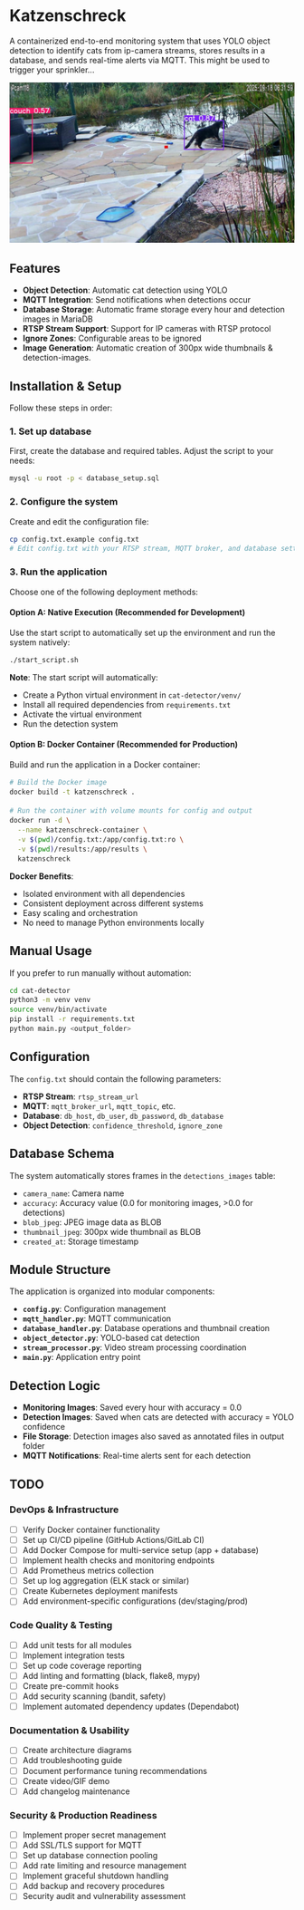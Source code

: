 # Katzenschreck

A containerized end-to-end monitoring system that uses YOLO object detection to identify cats from ip-camera streams, stores results in a database, and sends real-time alerts via MQTT. This might be used to trigger your sprinkler...

![Katzenschreck Detection Example](photos/PHOTO-2025-09-24-11-28-54.jpg)

## Features

- **Object Detection**: Automatic cat detection using YOLO
- **MQTT Integration**: Send notifications when detections occur
- **Database Storage**: Automatic frame storage every hour and detection images in MariaDB
- **RTSP Stream Support**: Support for IP cameras with RTSP protocol
- **Ignore Zones**: Configurable areas to be ignored
- **Image Generation**: Automatic creation of 300px wide thumbnails & detection-images.

## Installation & Setup

Follow these steps in order:

### 1. Set up database
First, create the database and required tables. Adjust the script to your needs:
```bash
mysql -u root -p < database_setup.sql
```

### 2. Configure the system
Create and edit the configuration file:
```bash
cp config.txt.example config.txt
# Edit config.txt with your RTSP stream, MQTT broker, and database settings
```

### 3. Run the application

Choose one of the following deployment methods:

#### Option A: Native Execution (Recommended for Development)
Use the start script to automatically set up the environment and run the system natively:
```bash
./start_script.sh
```

**Note**: The start script will automatically:
- Create a Python virtual environment in `cat-detector/venv/`
- Install all required dependencies from `requirements.txt`
- Activate the virtual environment
- Run the detection system

#### Option B: Docker Container (Recommended for Production)
Build and run the application in a Docker container:

```bash
# Build the Docker image
docker build -t katzenschreck .

# Run the container with volume mounts for config and output
docker run -d \
  --name katzenschreck-container \
  -v $(pwd)/config.txt:/app/config.txt:ro \
  -v $(pwd)/results:/app/results \
  katzenschreck
```

**Docker Benefits**:
- Isolated environment with all dependencies
- Consistent deployment across different systems
- Easy scaling and orchestration
- No need to manage Python environments locally

## Manual Usage

If you prefer to run manually without automation:

```bash
cd cat-detector
python3 -m venv venv
source venv/bin/activate
pip install -r requirements.txt
python main.py <output_folder>
```

## Configuration

The `config.txt` should contain the following parameters:

- **RTSP Stream**: `rtsp_stream_url`
- **MQTT**: `mqtt_broker_url`, `mqtt_topic`, etc.
- **Database**: `db_host`, `db_user`, `db_password`, `db_database`
- **Object Detection**: `confidence_threshold`, `ignore_zone`

## Database Schema

The system automatically stores frames in the `detections_images` table:
- `camera_name`: Camera name
- `accuracy`: Accuracy value (0.0 for monitoring images, >0.0 for detections)
- `blob_jpeg`: JPEG image data as BLOB
- `thumbnail_jpeg`: 300px wide thumbnail as BLOB
- `created_at`: Storage timestamp

## Module Structure

The application is organized into modular components:

- **`config.py`**: Configuration management
- **`mqtt_handler.py`**: MQTT communication
- **`database_handler.py`**: Database operations and thumbnail creation
- **`object_detector.py`**: YOLO-based cat detection
- **`stream_processor.py`**: Video stream processing coordination
- **`main.py`**: Application entry point

## Detection Logic

- **Monitoring Images**: Saved every hour with accuracy = 0.0
- **Detection Images**: Saved when cats are detected with accuracy = YOLO confidence
- **File Storage**: Detection images also saved as annotated files in output folder
- **MQTT Notifications**: Real-time alerts sent for each detection

## TODO

### DevOps & Infrastructure
- [ ] Verify Docker container functionality
- [ ] Set up CI/CD pipeline (GitHub Actions/GitLab CI)
- [ ] Add Docker Compose for multi-service setup (app + database)
- [ ] Implement health checks and monitoring endpoints
- [ ] Add Prometheus metrics collection
- [ ] Set up log aggregation (ELK stack or similar)
- [ ] Create Kubernetes deployment manifests
- [ ] Add environment-specific configurations (dev/staging/prod)

### Code Quality & Testing
- [ ] Add unit tests for all modules
- [ ] Implement integration tests
- [ ] Set up code coverage reporting
- [ ] Add linting and formatting (black, flake8, mypy)
- [ ] Create pre-commit hooks
- [ ] Add security scanning (bandit, safety)
- [ ] Implement automated dependency updates (Dependabot)

### Documentation & Usability
- [ ] Create architecture diagrams
- [ ] Add troubleshooting guide
- [ ] Document performance tuning recommendations
- [ ] Create video/GIF demo
- [ ] Add changelog maintenance

### Security & Production Readiness
- [ ] Implement proper secret management
- [ ] Add SSL/TLS support for MQTT
- [ ] Set up database connection pooling
- [ ] Add rate limiting and resource management
- [ ] Implement graceful shutdown handling
- [ ] Add backup and recovery procedures
- [ ] Security audit and vulnerability assessment